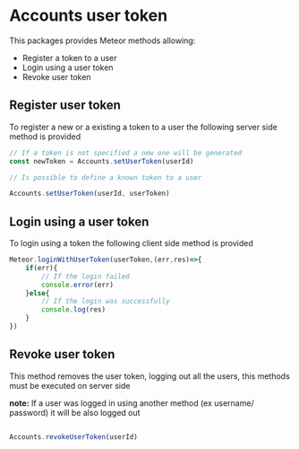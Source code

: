 # Accounts user token

This packages provides Meteor methods allowing:
* Register a token to a user
* Login using a user token
* Revoke user token

## Register user token

To register a new or a existing a token to a user the following server side method is provided

```js
// If a token is not specified a new one will be generated
const newToken = Accounts.setUserToken(userId)

// Is possible to define a known token to a user

Accounts.setUserToken(userId, userToken)

```

## Login using a user token

To login using a token the following client side method is provided

```js
Meteor.loginWithUserToken(userToken,(err,res)=>{
    if(err){
	    // If the login failed
        console.error(err)
    }else{
	    // If the login was successfully
        console.log(res)
    }
})

```

## Revoke user token

This method removes the user token, logging out all the users, this methods must be executed on server side

**note:** If a user was logged in using another method (ex username/ password) it will be also logged out

```js

Accounts.revokeUserToken(userId)

```
